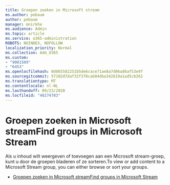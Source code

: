 ```yaml
---
title: Groepen zoeken in Microsoft stream
ms.author: pebaum
author: pebaum
manager: mnirkhe
ms.audience: Admin
ms.topic: article
ms.service: o365-administration
ROBOTS: NOINDEX, NOFOLLOW
localization_priority: Normal
ms.collection: Adm_O365
ms.custom:
- "9001509"
- "6453"
ms.openlocfilehash: 0d865582251b5de6cace71ae8a7d06ad6af53e9f
ms.sourcegitcommit: 57102d7daf32f370cab84dba342819a1ad5cb261
ms.translationtype: MT
ms.contentlocale: nl-NL
ms.lasthandoff: 09/23/2020
ms.locfileid: "48274783"
---
```

# <a name="find-groups-in-microsoft-stream"></a><span data-ttu-id="48dbb-102">Groepen zoeken in Microsoft stream</span><span class="sxs-lookup"><span data-stu-id="48dbb-102">Find groups in Microsoft Stream</span></span>

<span data-ttu-id="48dbb-103">Als u inhoud wilt weergeven of toevoegen aan een Microsoft stream-groep, kunt u door de groepen bladeren of ze sorteren.</span><span class="sxs-lookup"><span data-stu-id="48dbb-103">To view or add content to a Microsoft Stream group, you can either browse or sort your groups.</span></span>  

- [<span data-ttu-id="48dbb-104">Groepen zoeken in Microsoft stream</span><span class="sxs-lookup"><span data-stu-id="48dbb-104">Find groups in Microsoft Stream</span></span>](https://docs.microsoft.com/stream/portal-browse-filter-groups)
